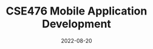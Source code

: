 ---
title: CSE476 Mobile Application Development
summary: 2020 Fall, 2021 Fall, 2022 Fall
date: 2022-08-20
type: docs
math: false
tags:
  - Android
image:
  caption: 'Android'
---